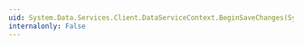 ```yaml
---
uid: System.Data.Services.Client.DataServiceContext.BeginSaveChanges(System.AsyncCallback,System.Object)
internalonly: False
---
```

